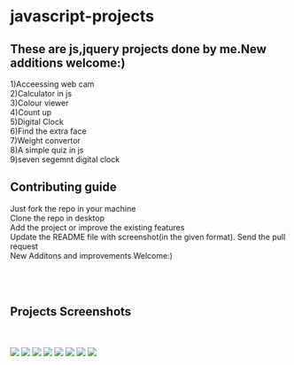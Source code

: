 # javascript-projects
<h2>These are js,jquery projects done by me.New additions welcome:)</h2>

1)Acceessing web cam<br>
2)Calculator in js<br>
3)Colour viewer<br>
4)Count up<br>
5)Digital Clock<br>
6)Find the extra face<br>
7)Weight convertor<br>
8)A simple quiz in js<br>
9)seven segemnt digital clock<br>

<h2>Contributing guide</h2>
Just fork the repo in your machine<br>
Clone the repo in desktop<br>
Add the project or improve the existing features<br>
Update the README file with screenshot(in the given format).
Send the pull request<br>
New Additons and improvements Welcome:)<br><br><br><br>



<h2>Projects Screenshots</h2><br><br>







<img src="https://image.ibb.co/kMcyQb/12.png">
<img src="https://image.ibb.co/ca0J8w/calcula.png">
<img src="https://image.ibb.co/jrZv5b/color.png">
<img src="https://image.ibb.co/bYaXJw/count.png">
<img src="https://image.ibb.co/dgxOQb/clock.png">
<img src="https://image.ibb.co/hB6BBG/face.png">
<img src="https://image.ibb.co/c52q5b/convertor.png">
<img src="https://image.ibb.co/nddrBG/quiz.png">
